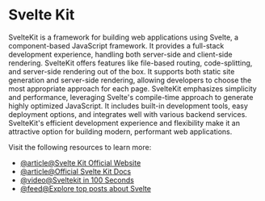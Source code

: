 # Svelte Kit

SvelteKit is a framework for building web applications using Svelte, a component-based JavaScript framework. It provides a full-stack development experience, handling both server-side and client-side rendering. SvelteKit offers features like file-based routing, code-splitting, and server-side rendering out of the box. It supports both static site generation and server-side rendering, allowing developers to choose the most appropriate approach for each page. SvelteKit emphasizes simplicity and performance, leveraging Svelte's compile-time approach to generate highly optimized JavaScript. It includes built-in development tools, easy deployment options, and integrates well with various backend services. SvelteKit's efficient development experience and flexibility make it an attractive option for building modern, performant web applications.

Visit the following resources to learn more:

- [@article@Svelte Kit Official Website](https://kit.svelte.dev/)
- [@article@Official Svelte Kit Docs](https://kit.svelte.dev/docs/introduction)
- [@video@Sveltekit in 100 Seconds](https://www.youtube.com/watch?v=H1eEFfAkIik)
- [@feed@Explore top posts about Svelte](https://app.daily.dev/tags/svelte?ref=roadmapsh)
